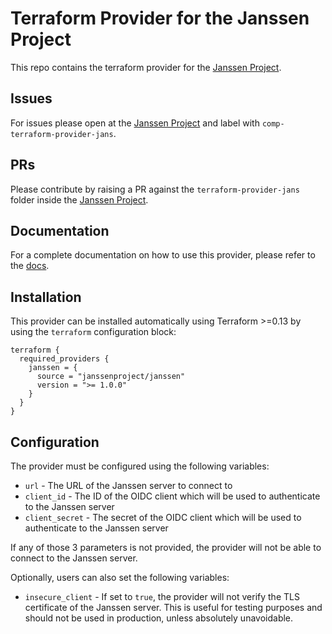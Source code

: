 # Terraform Provider for the Janssen Project

This repo contains the terraform provider for the [Janssen Project](https://github.com/JanssenProject/jans).

## Issues

For issues please open at the [Janssen Project](https://github.com/JanssenProject/jans) and label with `comp-terraform-provider-jans`.

## PRs

Please contribute by raising a PR against the `terraform-provider-jans` folder inside the [Janssen Project](https://github.com/JanssenProject/jans).

## Documentation

For a complete documentation on how to use this provider, please refer to the [docs](/docs/).

## Installation

This provider can be installed automatically using Terraform >=0.13 by using the `terraform` configuration block:

```hcl
terraform {
  required_providers {
    janssen = {
      source = "janssenproject/janssen"
      version = ">= 1.0.0"
    }
  }
}
```

## Configuration

The provider must be configured using the following variables:

* `url` - The URL of the Janssen server to connect to
* `client_id` - The ID of the OIDC client which will be used to authenticate to the Janssen server
* `client_secret` - The secret of the OIDC client which will be used to authenticate to the Janssen server

If any of those 3 parameters is not provided, the provider will not be able to connect to the Janssen server.

Optionally, users can also set the following variables:

* `insecure_client` - If set to `true`, the provider will not verify the TLS certificate of the Janssen server. This is useful for testing purposes and should not be used in production, unless absolutely unavoidable.

